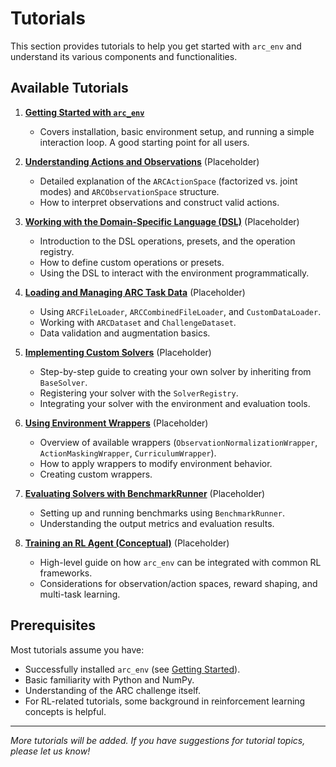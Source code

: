 # Tutorials

This section provides tutorials to help you get started with `arc_env` and understand its various components and functionalities.

## Available Tutorials

1.  **[Getting Started with `arc_env`](./getting_started.md)**
    *   Covers installation, basic environment setup, and running a simple interaction loop. A good starting point for all users.

2.  **[Understanding Actions and Observations](./actions_observations.md)** (Placeholder)
    *   Detailed explanation of the `ARCActionSpace` (factorized vs. joint modes) and `ARCObservationSpace` structure.
    *   How to interpret observations and construct valid actions.

3.  **[Working with the Domain-Specific Language (DSL)](./dsl_overview.md)** (Placeholder)
    *   Introduction to the DSL operations, presets, and the operation registry.
    *   How to define custom operations or presets.
    *   Using the DSL to interact with the environment programmatically.

4.  **[Loading and Managing ARC Task Data](./data_management.md)** (Placeholder)
    *   Using `ARCFileLoader`, `ARCCombinedFileLoader`, and `CustomDataLoader`.
    *   Working with `ARCDataset` and `ChallengeDataset`.
    *   Data validation and augmentation basics.

5.  **[Implementing Custom Solvers](./custom_solvers.md)** (Placeholder)
    *   Step-by-step guide to creating your own solver by inheriting from `BaseSolver`.
    *   Registering your solver with the `SolverRegistry`.
    *   Integrating your solver with the environment and evaluation tools.

6.  **[Using Environment Wrappers](./environment_wrappers.md)** (Placeholder)
    *   Overview of available wrappers (`ObservationNormalizationWrapper`, `ActionMaskingWrapper`, `CurriculumWrapper`).
    *   How to apply wrappers to modify environment behavior.
    *   Creating custom wrappers.

7.  **[Evaluating Solvers with BenchmarkRunner](./evaluating_solvers.md)** (Placeholder)
    *   Setting up and running benchmarks using `BenchmarkRunner`.
    *   Understanding the output metrics and evaluation results.

8.  **[Training an RL Agent (Conceptual)](./training_rl_agent.md)** (Placeholder)
    *   High-level guide on how `arc_env` can be integrated with common RL frameworks.
    *   Considerations for observation/action spaces, reward shaping, and multi-task learning.

## Prerequisites

Most tutorials assume you have:
*   Successfully installed `arc_env` (see [Getting Started](./getting_started.md)).
*   Basic familiarity with Python and NumPy.
*   Understanding of the ARC challenge itself.
*   For RL-related tutorials, some background in reinforcement learning concepts is helpful.

---
*More tutorials will be added. If you have suggestions for tutorial topics, please let us know!*
